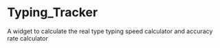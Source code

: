 # Typing_Tracker
A widget to calculate the real type typing speed calculator and accuracy rate calculator
